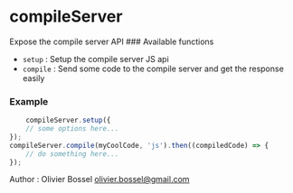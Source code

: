 # compileServer

Expose the compile server API
### Available functions
- ```setup``` : Setup the compile server JS api
- ```compile``` : Send some code to the compile server and get the response easily

### Example
```js
	compileServer.setup({
 	// some options here...
});
compileServer.compile(myCoolCode, 'js').then((compiledCode) => {
 	// do something here...
});
```
Author : Olivier Bossel <olivier.bossel@gmail.com>